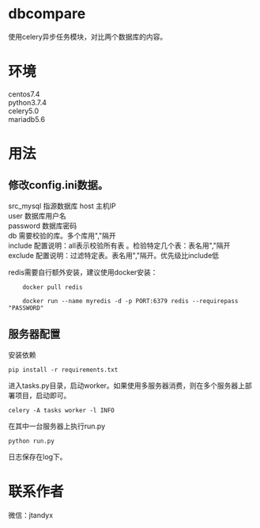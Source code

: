 # dbcompare
使用celery异步任务模块，对比两个数据库的内容。

# 环境
centos7.4  
python3.7.4  
celery5.0  
mariadb5.6  

# 用法
## 修改config.ini数据。
src_mysql 指源数据库
host 主机IP  
user 数据库用户名  
password 数据库密码  
db 需要校验的库。多个库用","隔开  
include 配置说明：all表示校验所有表 。检验特定几个表：表名用","隔开  
exclude 配置说明：过滤特定表。表名用","隔开。优先级比include低  
  
redis需要自行额外安装，建议使用docker安装：
```
	docker pull redis
```

```
	docker run --name myredis -d -p PORT:6379 redis --requirepass "PASSWORD"
```

## 服务器配置
安装依赖
```
pip install -r requirements.txt 
```

进入tasks.py目录，启动worker。如果使用多服务器消费，则在多个服务器上部署项目，启动即可。
```
celery -A tasks worker -l INFO
```

在其中一台服务器上执行run.py
```
python run.py
```

日志保存在log下。


# 联系作者
微信：jtandyx

